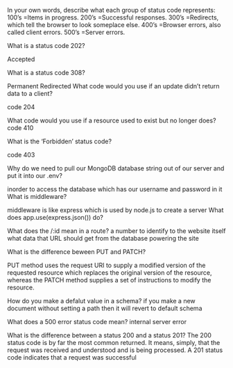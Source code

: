 In your own words, describe what each group of status code represents:
100’s =Items in progress.
200’s =Successful responses.
300’s =Redirects, which tell the browser to look someplace else.
400’s =Browser errors, also called client errors.
500’s =Server errors.

What is a status code 202?

Accepted

What is a status code 308?

Permanent Redirected
What code would you use if an update didn’t return data to a client?

code 204


What code would you use if a resource used to exist but no longer does?
code 410

What is the ‘Forbidden’ status code?

code 403

Why do we need to pull our MongoDB database string out of our server and put it into our .env?

inorder to access the database which has our username and password in it 
What is middleware?

middleware is like express which is used by node.js to create a server
What does app.use(express.json()) do?

What does the /:id mean in a route?
a number to identify to the website itself what data that URL should get from the database powering the site

What is the difference beween PUT and PATCH?

PUT method uses the request URI to supply a modified version of the requested resource which replaces the original version of the resource, whereas the PATCH method supplies a set of instructions to modify the resource.

How do you make a defalut value in a schema?
if you make a new document without setting a path then it will revert to default schema

What does a 500 error status code mean?
internal server error


What is the difference between a status 200 and a status 201?
The 200 status code is by far the most common returned. It means, simply, that the request was received and understood and is being processed. A 201 status code indicates that a request was successful 